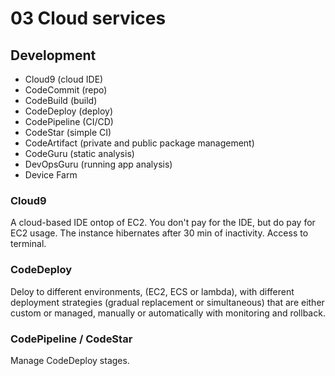 # 03 Cloud services

## Development

- Cloud9 (cloud IDE)
- CodeCommit (repo)
- CodeBuild (build)
- CodeDeploy (deploy)
- CodePipeline (CI/CD)
- CodeStar (simple CI)
- CodeArtifact (private and public package management)
- CodeGuru (static analysis)
- DevOpsGuru (running app analysis)
- Device Farm

### Cloud9

A cloud-based IDE ontop of EC2. You don't pay for the IDE, but do pay for EC2 usage. The instance hibernates after 30 min of inactivity. Access to terminal.

### CodeDeploy

Deloy to different environments, (EC2, ECS or lambda), with different deployment strategies (gradual replacement or simultaneous) that are either custom or managed, manually or automatically with monitoring and rollback.

### CodePipeline / CodeStar

Manage CodeDeploy stages.
